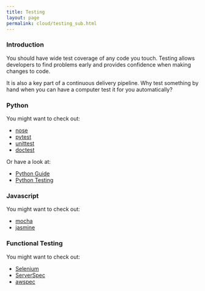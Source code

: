 ```yaml
---
title: Testing
layout: page
permalink: cloud/testing_sub.html
---
```


### Introduction

You should have wide test coverage of any code you touch. Testing allows developers to find problems early and provides confidence when making changes to code.

It is also a key part of a continuous delivery pipeline. Why test something by hand when you can have a computer test it for you automatically?

### Python

You might want to check out:

* [nose](https://nose.readthedocs.org/en/latest/)
* [pytest](https://pytest.org/latest/)
* [unittest](https://docs.python.org/3.4/library/unittest.html)
* [doctest](https://docs.python.org/3.4/library/doctest.html)

Or have a look at:

* [Python Guide](http://docs.python-guide.org/en/latest/writing/tests/)
* [Python Testing](http://pythontesting.net)

### Javascript

You might want to check out:

* [mocha](http://mochajs.org/)
* [jasmine](https://github.com/jasmine/jasmine)

### Functional Testing

You might want to check out:

* [Selenium](http://www.seleniumhq.org/)
* [ServerSpec](http://serverspec.org)
* [awspec](https://github.com/k1LoW/awspec)
